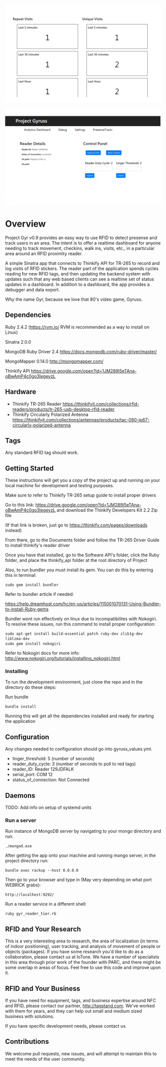 ![Alt text](./public/images/gyruss.png?raw=true "ProjectGyr")

![Alt text](./public/images/setting_page.png?raw=true "Settings")

# Overview

Project Gyr v0.9 provides an easy way to use RFID to detect presense and track users in an area.  The intent is to offer a realtime dashboard for anyone needing to track movement, checkins, walk ins, visits, etc., in a particular area around an RFID proximity reader.  

A simple Sinatra app that connects to Thinkify API for TR-265 to record and log visits of RFID stickers.  The reader part of the application spends cycles reading for new RFID tags, and then updating the backend system with updates such that any web based clients can see a realtime set of status updates in a dashboard.  In addition to a dashboard, the app provides a debugger and data export.

Why the name Gyr, because we love that 80's video game, Gyruss.

## Dependencies

Ruby 2.4.2 (https://rvm.io/ RVM is recommended as a way to install on Linux)

Sinatra 2.0.0

MongoDB Ruby Driver 2.4 https://docs.mongodb.com/ruby-driver/master/

MongoMapper 0.14.0 http://mongomapper.com/

Thinkify API https://drive.google.com/open?id=1JM289l5eTAna-oBwAmP4c0go3IegeyzL

## Hardware

- Thinkify TR-265 Reader https://thinkifyit.com/collections/rfid-readers/products/tr-265-usb-desktop-rfid-reader
- Thinkify Circularly Polarized Antenna https://thinkifyit.com/collections/antennas/products/tac-060-ip67-circularly-polarized-antenna

## Tags

Any standard RFID tag should work.

## Getting Started

These instructions will get you a copy of the project up and running on your local machine for development and testing purposes.

Make sure to refer to Thinkify TR-265 setup guide to install proper drivers

Go to this link: https://drive.google.com/open?id=1JM289l5eTAna-oBwAmP4c0go3IegeyzL and download the Thinkify Developers Kit 2.2 Zip file

(If that link is broken, just go to https://thinkify.com/pages/downloads instead)

From there, go to the Documents folder and follow the TR-265 Driver Guide to install thinkify's reader driver

Once you have that installed, go to the Software API's folder, click the Ruby folder, and place the thinkify_api folder at the root directory of Project

Also, to run bundler you must install its gem. You can do this by entering this in terminal:

```
sudo gem install bundler
```

Refer to bundler article if needed:

https://help.dreamhost.com/hc/en-us/articles/115001070131-Using-Bundler-to-install-Ruby-gems


Bundler wont run effectively on linux due to incompatibilites with Nokogiri. To resolve these issues, run this command to install proper configuration:

```
sudo apt-get install build-essential patch ruby-dev zlib1g-dev liblzma-dev
sudo gem install nokogiri
```

Refer to Nokogiri docs for more info: http://www.nokogiri.org/tutorials/installing_nokogiri.html

### Installing

To run the development environment, just clone the repo and in the directory do these steps:

Run bundle

```
bundle install
```

Running this will get all the dependencies installed and ready for starting the application

## Configuration

Any changes needed to configuration should go into gyruss_values.yml.

- linger_threshold: 5 (number of seconds)
- reader_duty_cycle: 3 (number of seconds to poll to red tags)
- reader_ID: Reader 129JDFALK
- serial_port: COM 12
- status_of_connection: Not Connected

## Daemons

TODO: Add info on setup of systemd units

### Run a server

Run instance of MongoDB server by navigating to your mongo directory and run:

```
./mongod.exe
```

After getting the app onto your machine and running mongo server, in the project directory run:

```
bundle exec rackup --host 0.0.0.0
```

Then go to your browser and type in (May very depending on what port WEBRICK grabs):

```
http://localhost:9292/
```

Run a reader service in a different shell:

```
ruby gyr_reader_tier.rb
```

## RFID and Your Research

This is a very interesting area to research, the area of localization (in terms of indoor positioning), user tracking, and analysis of movement of people or objects (packages).  If you have some research you'd like to do as a collaboration, please contact us at IoTone.  We have a number of specialists in this area through prior work of the founder with PARC, and there might be some overlap in areas of focus.  Feel free to use this code and improve upon it.

## RFID and Your Business

If you have need for equipment, tags, and business expertise around NFC and RFID, please contact our partner, http://tagstand.com.  We've worked with them for years, and they can help out small and medium sized business with solutions.

If you have specific development needs, please contact us.

## Contributions

We welcome pull requests, new issues, and will attempt to maintain this to meet the needs of the user community.
